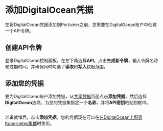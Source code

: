 # 添加DigitalOcean凭据

在将DigitalOcean凭据添加到Portainer之前，您需要在DigitalOcean账户中创建一个API令牌。

## 创建API令牌

登录DigitalOcean控制面板，在左下角选择**API**。点击**生成新令牌**，输入令牌名称和过期时间，并确保同时勾选了**读取**和**写入**权限范围。

## 添加您的凭据

要为DigitalOcean账户添加凭据，从[共享凭据](./)页面点击**添加凭据**，然后选择**DigitalOcean**选项。为您的凭据集指定一个**名称**，并将**API密钥**粘贴到框中。

<figure><img src="../..//assets/2.21.2-settings-cloud-credentials-digitalocean.png" alt=""><figcaption></figcaption></figure>

准备就绪后，点击**添加凭据**。您的凭据现在可以在[在DigitalOcean上配置Kubernetes集群](../../environments/add/kaas/digitalocean.md)时使用。
